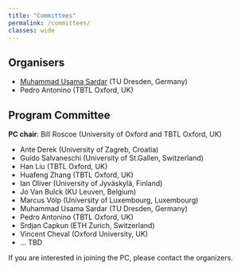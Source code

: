 ```yaml
---
title: "Committees"
permalink: /committees/
classes: wide
---
```


## Organisers
- [Muhammad Usama Sardar](https://tu-dresden.de/ing/informatik/sya/se/die-professur/beschaeftigte/muhammad-usama-sardar) (TU Dresden, Germany)
- Pedro Antonino (TBTL Oxford, UK)

## Program Committee
**PC chair**: Bill Roscoe (University of Oxford and TBTL Oxford, UK) 

- Ante Derek (University of Zagreb, Croatia)
- Guido Salvaneschi (University of St.Gallen, Switzerland) 
- Han Liu (TBTL Oxford, UK)
- Huafeng Zhang (TBTL Oxford, UK)
- Ian Oliver (University of Jyväskylä, Finland)
- Jo Van Bulck (KU Leuven, Belgium)
- Marcus Völp (University of Luxembourg, Luxembourg)
- Muhammad Usama Sardar (TU Dresden, Germany)
- Pedro Antonino (TBTL Oxford, UK)
- Srdjan Capkun (ETH Zurich, Switzerland)
- Vincent Cheval (Oxford University, UK)
- ... TBD

If you are interested in joining the PC, please contact the organizers. 

